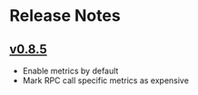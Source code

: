 # Release Notes

## [v0.8.5](https://github.com/Toinounet21/crabeth/releases/tag/v0.8.5)

- Enable metrics by default
- Mark RPC call specific metrics as expensive
